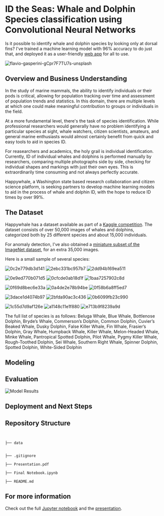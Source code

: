 # ID the Seas: Whale and Dolphin Species classification using Convolutional Neural Networks

Is it possible to identify whale and dolphin species by looking only at dorsal fins? I've trained a machine learning model with 96% accuracy to do just that, and deployed it as a user-friendly [web app](https://huggingface.co/spaces/snakeeyes021/id-the-seas) for all to use.

![flavio-gasperini-gCpr7F7TU7s-unsplash](https://user-images.githubusercontent.com/26641674/157836489-40772f53-1e5a-4deb-b953-9de8bcc7f3db.jpg)


## Overview and Business Understanding
In the study of marine mammals, the ability to identify individuals or their pods is critical, allowing for population tracking over time and assessment of population trends and statistics. In this domain, there are multiple levels at which one could make meaningful contribution to groups or individuals in the field. 

At a more fundamental level, there's the task of species identification. While professional researchers would generally have no problem identifying a particular species at sight, whale watchers, citizen scientists, amateurs, and general marine enthusiasts would almost certainly benefit from quick and easy tools to aid in species ID.

For reasearchers and academics, the holy grail is individual identification. Currently, ID of individual whales and dolphins is performed manually by researchers, comparing multiple photographs side by side, checking for individual shapes and markings with just their own eyes. This is extraordinarily time consuming and not always perfectly accurate. 

Happywhale, a Washington state based research collaboration and citizen science platform, is seeking partners to develop machine learning models to aid in the process of whale and dolphin ID, with the hope to reduce ID times by over 99%. 

## The Dataset
Happywhale has a dataset available as part of a [Kaggle competition](https://www.kaggle.com/c/happy-whale-and-dolphin). The dataset consists of over 50,000 images of whales and dolphins, categorized both by 25 different species and about 15,000 individuals. 

For anomaly detection, I've also obtained a [miniature subset of the ImageNet dataset](https://www.kaggle.com/ifigotin/imagenetmini-1000), for an extra 35,000 images.

Here is a small sample of several species:

![0c2e779db3d141](https://user-images.githubusercontent.com/26641674/157839268-3c1cafa7-ec7c-489a-827d-cc5b7c14b4d6.jpg)
![2ebc331bc957b7](https://user-images.githubusercontent.com/26641674/157839450-0889f045-b8f5-43eb-9b2a-13b24f9e5b9b.jpg)
![2dd94b169ea511](https://user-images.githubusercontent.com/26641674/157839286-bba22a06-2ced-484b-b8c8-130c4bc88a3d.jpg)

![0e9ed770b071d5](https://user-images.githubusercontent.com/26641674/157839350-4fcc6f18-664f-4c10-a61f-35d0cc997068.jpg)
![0cfcde0ab18d1f](https://user-images.githubusercontent.com/26641674/157839364-8b0c4e0b-e212-4b35-92ce-91dc2ad242c0.jpg)
![1baa7257902c8d](https://user-images.githubusercontent.com/26641674/157839381-e8a6467a-810e-4c5c-8cf0-10ac91decb93.jpg)

![0f69d8bec6e33a](https://user-images.githubusercontent.com/26641674/157839507-e356953b-1e5f-428a-bfa7-de56ed8a4809.jpg)
![0a4de2e78b94be](https://user-images.githubusercontent.com/26641674/157839522-54fd98c8-f6c6-40c9-a852-2473609fede1.jpg)
![0f58b6a8ff5ed7](https://user-images.githubusercontent.com/26641674/157839537-0fa190ae-e7ed-48f3-97bf-36c299086629.jpg)

![3dace1d4074b97](https://user-images.githubusercontent.com/26641674/157839557-83048bbb-123b-4f23-a87f-91631d96c505.jpg)
![2bfda90ac3c436](https://user-images.githubusercontent.com/26641674/157839585-dbaa1d43-3c2a-43fc-92e4-be851411d9b1.jpg)
![0b6099fb23c990](https://user-images.githubusercontent.com/26641674/157839576-75f6b9af-e97c-4d85-8805-f1fa15969766.jpg)

![1c55d7d9af126e](https://user-images.githubusercontent.com/26641674/157839623-fb687604-b16e-48a8-bceb-85f1d09de4a1.jpg)
![a1148c11e1f880](https://user-images.githubusercontent.com/26641674/157839642-9305ddd2-0197-45c2-b889-7f623ad030bd.jpg)
![e713b9f8239a9d](https://user-images.githubusercontent.com/26641674/157839646-b272320c-79e1-4f1f-a9f6-61ab0eb0be22.jpg)

The full list of species is as follows:
Beluga Whale,
Blue Whale,
Bottlenose Dolphin,
Bryde’s Whale,
Commerson’s Dolphin,
Common Dolphin,
Cuvier’s Beaked Whale,
Dusky Dolphin,
False Killer Whale,
Fin Whale,
Frasier’s Dolphin,
Gray Whale,
Humpback Whale,
Killer Whale,
Melon-Headed Whale,
Minke Whale,
Pantropical Spotted Dolphin,
Pilot Whale,
Pygmy Killer Whale,
Rough-Toothed Dolphin,
Sei Whale,
Southern Right Whale,
Spinner Dolphin,
Spotted Dolphin,
White-Sided Dolphin


## Modeling


## Evaluation
![Model Results](https://user-images.githubusercontent.com/26641674/157840178-da41c7b6-1f6b-4685-be3e-0c58dae4b2a8.png)


## Deployment and Next Steps


## Repository Structure
```


├── data


├── .gitignore

├── Presentation.pdf

├── Final Notebook.ipynb

├── README.md
```
## For more information
Check out the full [Jupyter notebook]() and the [presentation]().
